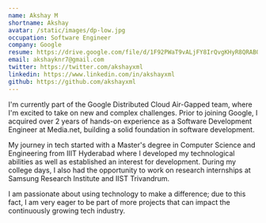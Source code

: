 ```yaml
---
name: Akshay M
shortname: Akshay
avatar: /static/images/dp-low.jpg
occupation: Software Engineer
company: Google
resume: https://drive.google.com/file/d/1F92PWaT9vALjFY8IrQvgKHyR8QRABOhV/view?usp=drive_link
email: akshayknr7@gmail.com
twitter: https://twitter.com/akshayxml
linkedin: https://www.linkedin.com/in/akshayxml
github: https://github.com/akshayxml
---
```


I'm currently part of the Google Distributed Cloud Air-Gapped team, where I'm excited to take on new and complex challenges. Prior to joining Google, I acquired over 2 years of hands-on experience as a Software Development Engineer at Media.net, building a solid foundation in software development.

My journey in tech started with a Master's degree in Computer Science and Engineering from IIIT Hyderabad where I developed my technological abilities as well as established an interest for development. During my college days, I also had the opportunity to work on research internships at Samsung Research Institute and IIST Trivandrum.

I am passionate about using technology to make a difference; due to this fact, I am very eager to be part of more projects that can impact the continuously growing tech industry.